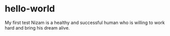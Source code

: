 # hello-world
My first test
Nizam is a healthy and successful human who is willing to work hard and bring his dream alive.
